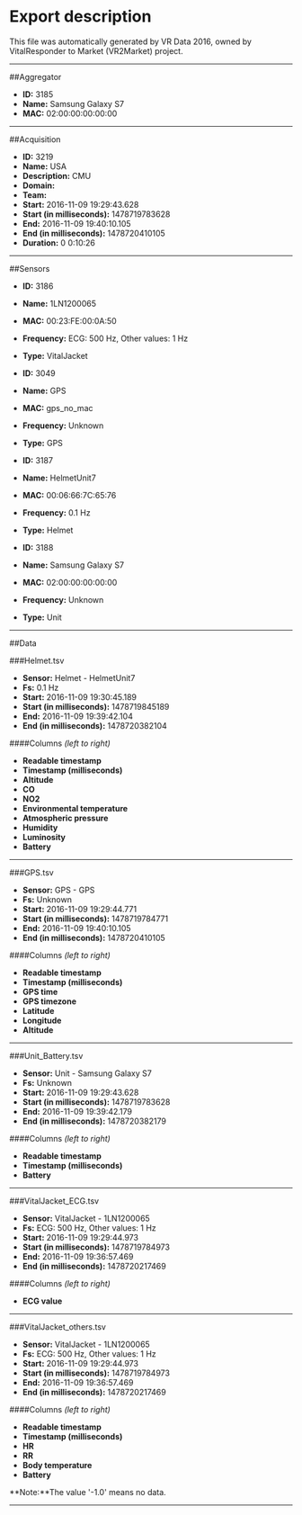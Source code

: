 Export description
==================

This file was automatically generated by VR Data 2016, owned by VitalResponder to Market (VR2Market) project. 

--------------


##Aggregator

- **ID:** 3185
- **Name:** Samsung Galaxy S7
- **MAC:** 02:00:00:00:00:00

--------------


##Acquisition

- **ID:** 3219
- **Name:** USA 
- **Description:** CMU
- **Domain:**  
- **Team:**  
- **Start:** 2016-11-09 19:29:43.628
- **Start (in milliseconds):** 1478719783628
- **End:** 2016-11-09 19:40:10.105
- **End (in milliseconds):** 1478720410105
- **Duration:** 0 0:10:26

--------------


##Sensors

- **ID:** 3186
- **Name:** 1LN1200065
- **MAC:** 00:23:FE:00:0A:50
- **Frequency:** ECG: 500 Hz, Other values: 1 Hz
- **Type:** VitalJacket

- **ID:** 3049
- **Name:** GPS
- **MAC:** gps_no_mac
- **Frequency:** Unknown
- **Type:** GPS

- **ID:** 3187
- **Name:** HelmetUnit7
- **MAC:** 00:06:66:7C:65:76
- **Frequency:** 0.1 Hz
- **Type:** Helmet

- **ID:** 3188
- **Name:** Samsung Galaxy S7
- **MAC:** 02:00:00:00:00:00
- **Frequency:** Unknown
- **Type:** Unit

--------------


##Data


###Helmet.tsv
- **Sensor:** Helmet - HelmetUnit7
- **Fs:** 0.1 Hz
- **Start:** 2016-11-09 19:30:45.189
- **Start (in milliseconds):** 1478719845189
- **End:** 2016-11-09 19:39:42.104
- **End (in milliseconds):** 1478720382104


####Columns *(left to right)*
- **Readable timestamp**
- **Timestamp (milliseconds)**
- **Altitude**
- **CO**
- **NO2**
- **Environmental temperature**
- **Atmospheric pressure**
- **Humidity**
- **Luminosity**
- **Battery**

----------

###GPS.tsv
- **Sensor:** GPS - GPS
- **Fs:** Unknown
- **Start:** 2016-11-09 19:29:44.771
- **Start (in milliseconds):** 1478719784771
- **End:** 2016-11-09 19:40:10.105
- **End (in milliseconds):** 1478720410105


####Columns *(left to right)*
- **Readable timestamp**
- **Timestamp (milliseconds)**
- **GPS time**
- **GPS timezone**
- **Latitude**
- **Longitude**
- **Altitude**

----------

###Unit_Battery.tsv
- **Sensor:** Unit - Samsung Galaxy S7
- **Fs:** Unknown
- **Start:** 2016-11-09 19:29:43.628
- **Start (in milliseconds):** 1478719783628
- **End:** 2016-11-09 19:39:42.179
- **End (in milliseconds):** 1478720382179


####Columns *(left to right)*
- **Readable timestamp**
- **Timestamp (milliseconds)**
- **Battery**

----------

###VitalJacket_ECG.tsv
- **Sensor:** VitalJacket - 1LN1200065
- **Fs:** ECG: 500 Hz, Other values: 1 Hz
- **Start:** 2016-11-09 19:29:44.973
- **Start (in milliseconds):** 1478719784973
- **End:** 2016-11-09 19:36:57.469
- **End (in milliseconds):** 1478720217469


####Columns *(left to right)*
- **ECG value**

----------

###VitalJacket_others.tsv
- **Sensor:** VitalJacket - 1LN1200065
- **Fs:** ECG: 500 Hz, Other values: 1 Hz
- **Start:** 2016-11-09 19:29:44.973
- **Start (in milliseconds):** 1478719784973
- **End:** 2016-11-09 19:36:57.469
- **End (in milliseconds):** 1478720217469


####Columns *(left to right)*
- **Readable timestamp**
- **Timestamp (milliseconds)**
- **HR**
- **RR**
- **Body temperature**
- **Battery**

**Note:**The value '-1.0' means no data.

----------


